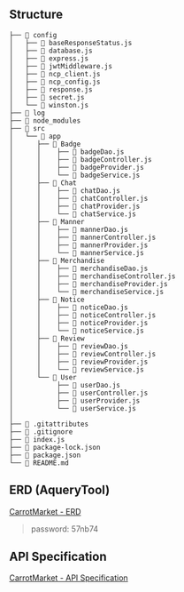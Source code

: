 ## Structure

```
├── 📂 config
│   ├── 📄 baseResponseStatus.js
│   ├── 📄 database.js
│   ├── 📄 express.js
│   ├── 📄 jwtMiddleware.js
│   ├── 📄 ncp_client.js
│   ├── 📄 ncp_config.js
│   ├── 📄 response.js
│   ├── 📄 secret.js
│   └── 📄 winston.js
├── 📂 log
├── 📂 node_modules
├── 📂 src
│   └── 📂 app
│ 	   ├── 📂 Badge
│      │    ├── 📄 badgeDao.js
│ 	   │    ├── 📄 badgeController.js
│ 	   │    ├── 📄 badgeProvider.js
│ 	   │    └── 📄 badgeService.js
│ 	   ├── 📂 Chat
│      │    ├── 📄 chatDao.js
│ 	   │    ├── 📄 chatController.js
│ 	   │    ├── 📄 chatProvider.js
│ 	   │    └── 📄 chatService.js
│ 	   ├── 📂 Manner
│      │    ├── 📄 mannerDao.js
│ 	   │    ├── 📄 mannerController.js
│ 	   │    ├── 📄 mannerProvider.js
│ 	   │    └── 📄 mannerService.js
│ 	   ├── 📂 Merchandise
│      │    ├── 📄 merchandiseDao.js
│ 	   │    ├── 📄 merchandiseController.js
│ 	   │    ├── 📄 merchandiseProvider.js
│ 	   │    └── 📄 merchandiseService.js
│ 	   ├── 📂 Notice
│      │    ├── 📄 noticeDao.js
│ 	   │    ├── 📄 noticeController.js
│ 	   │    ├── 📄 noticeProvider.js
│ 	   │    └── 📄 noticeService.js
│ 	   ├── 📂 Review
│      │    ├── 📄 reviewDao.js
│ 	   │    ├── 📄 reviewController.js
│ 	   │    ├── 📄 reviewProvider.js
│ 	   │    └── 📄 reviewService.js
│ 	   └── 📂 User
│    	    ├── 📄 userDao.js
│ 	 	    ├── 📄 userController.js
│ 	 	    ├── 📄 userProvider.js
│ 	 	    └── 📄 userService.js
│
├── 📄 .gitattributes
├── 📄 .gitignore
├── 📄 index.js
├── 📄 package-lock.json
├── 📄 package.json
└── 📄 README.md
```

## ERD (AqueryTool)

[CarrotMarket - ERD](https://aquerytool.com/aquerymain/index/?rurl=2dfdcc71-f60a-4306-ac9d-8b303411339a)

> password: 57nb74

## API Specification

[CarrotMarket - API Specification](https://docs.google.com/spreadsheets/d/1rSCdo6pP4Xo8qxCNOJFs7G3DFJ0R3hfqZhpsfFGTzbw/edit?usp=sharing)
